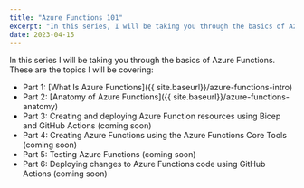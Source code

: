```yaml
---
title: "Azure Functions 101"
excerpt: "In this series, I will be taking you through the basics of Azure Functions."
date: 2023-04-15
---
```


In this series I will be taking you through the basics of Azure Functions. These are the topics I will be covering:

- Part 1: [What Is Azure Functions]({{ site.baseurl}}/azure-functions-intro)
- Part 2: [Anatomy of Azure Functions]({{ site.baseurl}}/azure-functions-anatomy)
- Part 3: Creating and deploying Azure Function resources using Bicep and GitHub Actions (coming soon)
- Part 4: Creating Azure Functions using the Azure Functions Core Tools (coming soon)
- Part 5: Testing Azure Functions (coming soon)
- Part 6: Deploying changes to Azure Functions code using GitHub Actions (coming soon)
